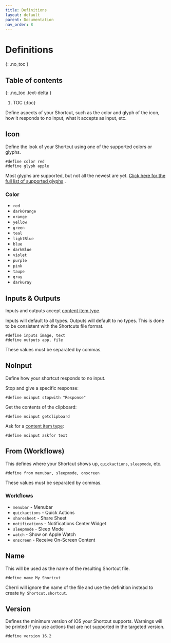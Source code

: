 ```yaml
---
title: Definitions
layout: default
parent: Documentation
nav_order: 8
---
```


# Definitions
{: .no_toc }

## Table of contents
{: .no_toc .text-delta }

1. TOC
{:toc}

Define aspects of your Shortcut, such as the color and glyph of the icon, how it responds
to no input, what it accepts as input, etc.

## Icon

Define the look of your Shortcut using one of the supported colors or glyphs.

```
#define color red
#define glyph apple
```

Most glyphs are supported, but not all the newest are yet. [Click here for the full list of supported glyphs](/language/glyphs.html)
.

### Color

- <span class="color" style="background-color: #FF4351"></span> `red`
- <span class="color" style="background-color: #FD6631"></span> `darkOrange`
- <span class="color" style="background-color: #FE9949"></span> `orange`
- <span class="color" style="background-color: #FEC418"></span> `yellow`
- <span class="color" style="background-color: #FFD426"></span> `green`
- <span class="color" style="background-color: #19BD03"></span> `teal`
- <span class="color" style="background-color: #55DAE1"></span> `lightBlue`
- <span class="color" style="background-color: #1B9AF7"></span> `blue`
- <span class="color" style="background-color: #3871DE"></span> `darkBlue`
- <span class="color" style="background-color: #7B72E9"></span> `violet`
- <span class="color" style="background-color: #DB49D8"></span> `purple`
- <span class="color" style="background-color: #ED4694"></span> `pink`
- <span class="color" style="background-color: #B4B2A9"></span> `taupe`
- <span class="color" style="background-color: #A9A9A9"></span> `gray`
- <span class="color" style="background-color: #555555"></span> `darkGray`

## Inputs & Outputs

Inputs and outputs accept [content item type](/language/types.html#content-item-types).

Inputs will default to all types. Outputs will default to no types. This is done to be consistent with the Shortcuts
file format.

```
#define inputs image, text
#define outputs app, file
```

These values must be separated by commas.

## NoInput

Define how your shortcut responds to no input.

Stop and give a specific response:

```
#define noinput stopwith "Response"
```

Get the contents of the clipboard:

```
#define noinput getclipboard
```

Ask for a [content item type](/language/types.html#content-item-types):

```
#define noinput askfor text
```

## From (Workflows)

This defines where your Shortcut shows up, `quickactions`, `sleepmode`, etc.

```
#define from menubar, sleepmode, onscreen
```

These values must be separated by commas.

### Workflows

- `menubar` - Menubar
- `quickactions` - Quick Actions
- `sharesheet` - Share Sheet
- `notifications` - Notifications Center Widget
- `sleepmode` - Sleep Mode
- `watch` - Show on Apple Watch
- `onscreen` - Receive On-Screen Content

## Name

This will be used as the name of the resulting Shortcut file. 

```
#define name My Shortcut
```

Cherri will ignore the name of the file and use the definition instead to create `My Shortcut.shortcut`.

## Version

Defines the minimum version of iOS your Shortcut supports. Warnings will be printed if you use actions that are not supported in the targeted version.

```
#define version 16.2
```
